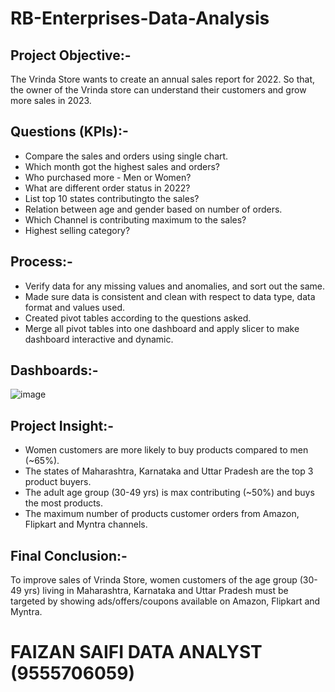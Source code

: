 # RB-Enterprises-Data-Analysis

## Project Objective:-
The Vrinda Store wants to create an annual sales report for 2022. So that, the owner of the Vrinda store can understand their customers and grow more sales in 2023.
## Questions (KPIs):-
- Compare the sales and orders using single chart.
- Which month got the highest sales and orders?
- Who purchased more - Men or Women?
- What are different order status in 2022?
- List top 10 states contributingto the sales?
- Relation between age and gender based on number of orders.
- Which Channel is contributing maximum to the sales?
- Highest selling category?

## Process:-
- Verify data for any missing values and anomalies, and sort out the same.
- Made sure data is consistent and clean with respect to data type, data format and values used.
- Created pivot tables according to the questions asked.
- Merge all pivot tables into one dashboard and apply slicer to make dashboard interactive and dynamic.

 ## Dashboards:-
 ![image](https://github.com/Faizan-DataAnalyst/RB-Enterprises-Data-Analysis-EXCEL/assets/144520186/8d56ff56-9fa0-437b-bbbe-5007934fb68e)

 ## Project Insight:-
-  Women customers are more likely to buy products compared to men (~65%).
- The states of Maharashtra, Karnataka and Uttar Pradesh are the top 3 product buyers.
- The adult age group (30-49 yrs) is max contributing (~50%) and buys the most products.
- The maximum number of products customer orders from Amazon, Flipkart and Myntra channels.
## Final Conclusion:-
To improve sales of Vrinda Store, women customers of the age group (30-49 yrs) living in Maharashtra, Karnataka and Uttar Pradesh must be targeted by showing ads/offers/coupons available on Amazon, Flipkart and Myntra.

# FAIZAN SAIFI DATA ANALYST (9555706059) 
